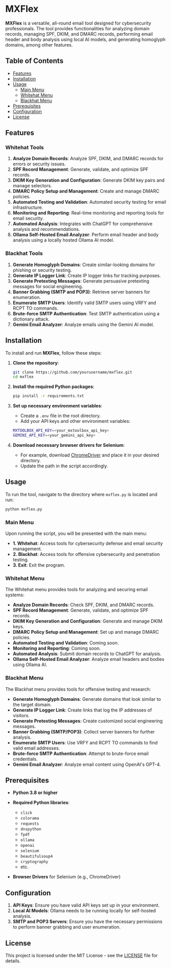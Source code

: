 
# MXFlex

**MXFlex** is a versatile, all-round email tool designed for cybersecurity professionals. The tool provides functionalities for analyzing domain records, managing SPF, DKIM, and DMARC records, performing email header and body analysis using local AI models, and generating homoglyph domains, among other features.

## Table of Contents

- [Features](#features)
- [Installation](#installation)
- [Usage](#usage)
  - [Main Menu](#main-menu)
  - [Whitehat Menu](#whitehat-menu)
  - [Blackhat Menu](#blackhat-menu)
- [Prerequisites](#prerequisites)
- [Configuration](#configuration)
- [License](#license)

## Features

### Whitehat Tools

1. **Analyze Domain Records**: Analyze SPF, DKIM, and DMARC records for errors or security issues.
2. **SPF Record Management**: Generate, validate, and optimize SPF records.
3. **DKIM Key Generation and Configuration**: Generate DKIM key pairs and manage selectors.
4. **DMARC Policy Setup and Management**: Create and manage DMARC policies.
5. **Automated Testing and Validation**: Automated security testing for email infrastructure.
6. **Monitoring and Reporting**: Real-time monitoring and reporting tools for email security.
7. **Automated Analysis**: Integrates with ChatGPT for comprehensive analysis and recommendations.
8. **Ollama Self-Hosted Email Analyzer**: Perform email header and body analysis using a locally hosted Ollama AI model.

### Blackhat Tools

1. **Generate Homoglyph Domains**: Create similar-looking domains for phishing or security testing.
2. **Generate IP Logger Link**: Create IP logger links for tracking purposes.
3. **Generate Pretexting Messages**: Generate persuasive pretexting messages for social engineering.
4. **Banner Grabbing (SMTP and POP3)**: Retrieve server banners for enumeration.
5. **Enumerate SMTP Users**: Identify valid SMTP users using VRFY and RCPT TO commands.
6. **Brute-force SMTP Authentication**: Test SMTP authentication using a dictionary attack.
7. **Gemini Email Analyzer**: Analyze emails using the Gemini AI model.

## Installation

To install and run **MXFlex**, follow these steps:

1. **Clone the repository**:

   ```bash
   git clone https://github.com/yourusername/mxflex.git
   cd mxflex
   ```

2. **Install the required Python packages**:

   ```bash
   pip install -r requirements.txt
   ```

3. **Set up necessary environment variables**:

   - Create a `.env` file in the root directory.
   - Add your API keys and other environment variables:

   ```bash
   MXTOOLBOX_API_KEY=<your_mxtoolbox_api_key>
   GEMINI_API_KEY=<your_gemini_api_key>
   ```

4. **Download necessary browser drivers for Selenium**:
   - For example, download [ChromeDriver](https://sites.google.com/chromium.org/driver/) and place it in your desired directory.
   - Update the path in the script accordingly.

## Usage

To run the tool, navigate to the directory where `mxflex.py` is located and run:

```bash
python mxflex.py
```

### Main Menu

Upon running the script, you will be presented with the main menu:

- **1. Whitehat**: Access tools for cybersecurity defense and email security management.
- **2. Blackhat**: Access tools for offensive cybersecurity and penetration testing.
- **3. Exit**: Exit the program.

### Whitehat Menu

The Whitehat menu provides tools for analyzing and securing email systems:

- **Analyze Domain Records**: Check SPF, DKIM, and DMARC records.
- **SPF Record Management**: Generate, validate, and optimize SPF records.
- **DKIM Key Generation and Configuration**: Generate and manage DKIM keys.
- **DMARC Policy Setup and Management**: Set up and manage DMARC policies.
- **Automated Testing and Validation**: Coming soon.
- **Monitoring and Reporting**: Coming soon.
- **Automated Analysis**: Submit domain records to ChatGPT for analysis.
- **Ollama Self-Hosted Email Analyzer**: Analyze email headers and bodies using Ollama AI.

### Blackhat Menu

The Blackhat menu provides tools for offensive testing and research:

- **Generate Homoglyph Domains**: Generate domains that look similar to the target domain.
- **Generate IP Logger Link**: Create links that log the IP addresses of visitors.
- **Generate Pretexting Messages**: Create customized social engineering messages.
- **Banner Grabbing (SMTP/POP3)**: Collect server banners for further analysis.
- **Enumerate SMTP Users**: Use VRFY and RCPT TO commands to find valid email addresses.
- **Brute-force SMTP Authentication**: Attempt to brute-force email credentials.
- **Gemini Email Analyzer**: Analyze email content using OpenAI's GPT-4.

## Prerequisites

- **Python 3.8 or higher**
- **Required Python libraries**:
  - `click`
  - `colorama`
  - `requests`
  - `dnspython`
  - `fpdf`
  - `ollama`
  - `openai`
  - `selenium`
  - `beautifulsoup4`
  - `cryptography`
  - etc.

- **Browser Drivers** for Selenium (e.g., ChromeDriver)

## Configuration

1. **API Keys**: Ensure you have valid API keys set up in your environment.
2. **Local AI Models**: Ollama needs to be running locally for self-hosted analysis.
3. **SMTP and POP3 Servers**: Ensure you have the necessary permissions to perform banner grabbing and user enumeration.

## License

This project is licensed under the MIT License - see the [LICENSE](LICENSE) file for details.
